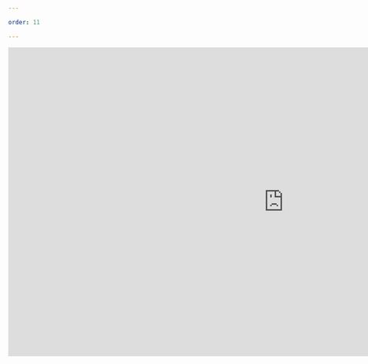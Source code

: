 ```yaml
---

order: 11

---
```


<iframe width="1120" 
        height="630" 
        src="https://www.youtube.com/embed/N2zK3sAtr-4" 
        frameborder="0" 
        allow="accelerometer; autoplay; encrypted-media; gyroscope; picture-in-picture" 
        allowfullscreen>
</iframe>

